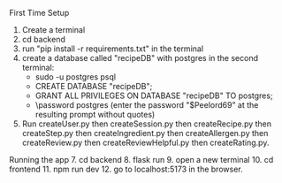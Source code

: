 First Time Setup
1. Create a terminal
2. cd backend
3. run "pip install -r requirements.txt" in the terminal
4. create a database called "recipeDB" with postgres in the second terminal:
    - sudo -u postgres psql
    - CREATE DATABASE "recipeDB";
    - GRANT ALL PRIVILEGES ON DATABASE "recipeDB" TO postgres;
    - \password postgres (enter the password "$Peelord69" at the resulting prompt without quotes)
5. Run createUser.py then createSession.py then createRecipe.py then createStep.py then createIngredient.py then createAllergen.py then createReview.py then createReviewHelpful.py then createRating.py.

Running the app
7. cd backend
8. flask run
9. open a new terminal
10. cd frontend
11. npm run dev
12. go to localhost:5173 in the browser.
